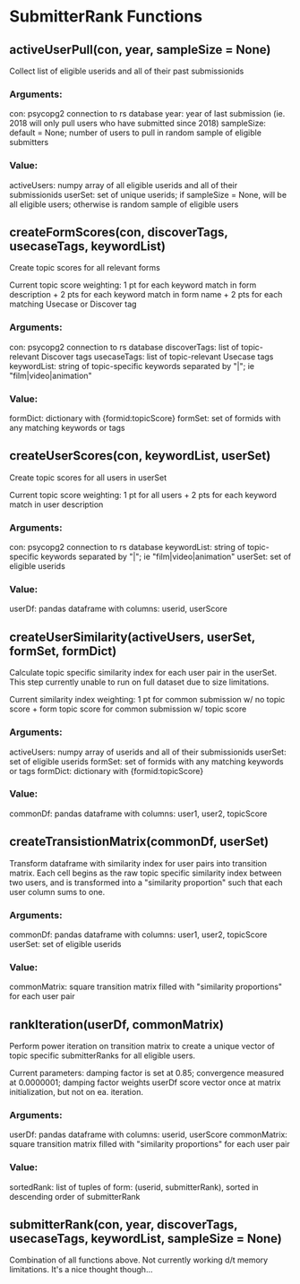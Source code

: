 # SubmitterRank Functions

## activeUserPull(con, year, sampleSize = None)
Collect list of eligible userids and all of their past submissionids

### Arguments:
con:		psycopg2 connection to rs database
year:		year of last submission (ie. 2018 will only pull users who have submitted since 2018)
sampleSize:	default = None; number of users to pull in random sample of eligible submitters

### Value:
activeUsers:	numpy array of all eligible userids and all of their submissionids
userSet: 	set of unique userids; if sampleSize = None, will be all eligible users; otherwise is random sample of eligible users

## createFormScores(con, discoverTags, usecaseTags, keywordList)
Create topic scores for all relevant forms

Current topic score weighting: 1 pt for each keyword match in form description + 2 pts for each keyword match in form name + 2 pts for each matching Usecase or Discover tag

### Arguments:
con:		psycopg2 connection to rs database
discoverTags:	list of topic-relevant Discover tags
usecaseTags:	list of topic-relevant Usecase tags
keywordList:	string of topic-specific keywords separated by "|"; ie "film|video|animation"

### Value:
formDict:	dictionary with {formid:topicScore}
formSet:	set of formids with any matching keywords or tags

## createUserScores(con, keywordList, userSet)
Create topic scores for all users in userSet

Current topic score weighting: 1 pt for all users + 2 pts for each keyword match in user description

### Arguments:
con:		psycopg2 connection to rs database
keywordList:	string of topic-specific keywords separated by "|"; ie "film|video|animation"
userSet:	set of eligible userids

### Value:
userDf:		pandas dataframe with columns: userid, userScore

## createUserSimilarity(activeUsers, userSet, formSet, formDict)
Calculate topic specific similarity index for each user pair in the userSet. This step currently unable to run on full dataset due to size limitations.

Current similarity index weighting: 1 pt for common submission w/ no topic score + form topic score for common submission w/ topic score

### Arguments:
activeUsers:	numpy array of userids and all of their submissionids
userSet:	set of eligible userids
formSet:	set of formids with any matching keywords or tags
formDict:	dictionary with {formid:topicScore}

### Value:
commonDf:	pandas dataframe with columns: user1, user2, topicScore

## createTransistionMatrix(commonDf, userSet)
Transform dataframe with similarity index for user pairs into transition matrix. Each cell begins as the raw topic specific similarity index between two users, and is transformed into a "similarity proportion" such that each user column sums to one.

### Arguments:
commonDf:	pandas dataframe with columns: user1, user2, topicScore
userSet:	set of eligible userids

### Value:
commonMatrix:	square transition matrix filled with "similarity proportions" for each user pair

## rankIteration(userDf, commonMatrix)
Perform power iteration on transition matrix to create a unique vector of topic specific submitterRanks for all eligible users.

Current parameters: damping factor is set at 0.85; convergence measured at 0.0000001; damping factor weights userDf score vector once at matrix initialization, but not on ea. iteration.

### Arguments:
userDf:		pandas dataframe with columns: userid, userScore
commonMatrix:	square transition matrix filled with "similarity proportions" for each user pair

### Value:
sortedRank:	list of tuples of form: (userid, submitterRank), sorted in descending order of submitterRank

## submitterRank(con, year, discoverTags, usecaseTags, keywordList, sampleSize = None)
Combination of all functions above. Not currently working d/t memory limitations. It's a nice thought though...